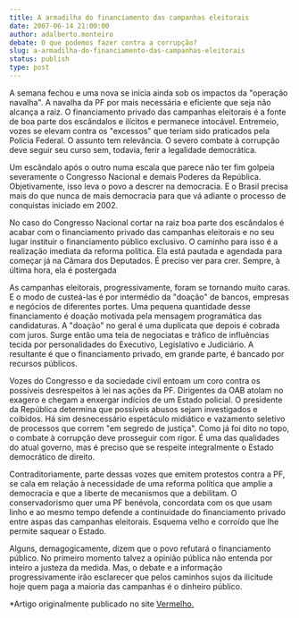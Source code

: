 ```yaml
---
title: A armadilha do financiamento das campanhas eleitorais
date: 2007-06-14 21:00:00
author: adalberto.monteiro
debate: O que podemos fazer contra a corrupção?
slug: a-armadilha-do-financiamento-das-campanhas-eleitorais
status: publish 
type: post
---
```


A semana fechou e uma nova se inicia ainda sob os impactos da "operação navalha". A navalha da PF por mais necessária e eficiente que seja não alcança a raiz. O financiamento privado das campanhas eleitorais é a fonte de boa parte dos escândalos e ilícitos e permanece intocável. Entremeio, vozes se elevam contra os "excessos" que teriam sido praticados pela Polícia Federal. O assunto tem relevância. O severo combate à corrupção deve seguir seu curso sem, todavia, ferir a legalidade democrática.  
  
Um escândalo após o outro numa escala que parece não ter fim golpeia severamente o Congresso Nacional e demais Poderes da República. Objetivamente, isso leva o povo a descrer na democracia. E o Brasil precisa mais do que nunca de mais democracia para que vá adiante o processo de conquistas iniciado em 2002.  
  
  
No caso do Congresso Nacional cortar na raiz boa parte dos escândalos é acabar com o financiamento privado das campanhas eleitorais e no seu lugar instituir o financiamento público exclusivo. O caminho para isso é a realização imediata da reforma política. Ela está pautada e agendada para começar já na Câmara dos Deputados. É preciso ver para crer. Sempre, à última hora, ela é postergada   
  
  
As campanhas eleitorais, progressivamente, foram se tornando muito caras. E o modo de custeá-las é por intermédio da "doação" de bancos, empresas e negócios de diferentes portes. Uma pequena quantidade desse financiamento é doação motivada pela mensagem programática das candidaturas. A "doação" no geral é uma duplicata que depois é cobrada com juros. Surge então uma teia de negociatas e tráfico de influências tecida por personalidades do Executivo, Legislativo e Judiciário. A resultante é que o financiamento privado, em grande parte, é bancado por recursos públicos.  
  
  
  
Vozes do Congresso e da sociedade civil entoam um coro contra os possíveis desrespeitos à lei nas ações da PF. Dirigentes da OAB atolam no exagero e chegam a enxergar indícios de um Estado policial. O presidente da República determina que possíveis abusos sejam investigados e coibidos. Há sim desnecessário espetáculo midiático e vazamento seletivo de processos que correm "em segredo de justiça". Como já foi dito no topo, o combate à corrupção deve prosseguir com rigor. É uma das qualidades do atual governo, mas é preciso que se respeite integralmente o Estado democrático de direito.  
  
  
Contraditoriamente, parte dessas vozes que emitem protestos contra a PF, se cala em relação à necessidade de uma reforma política que amplie a democracia e que a liberte de mecanismos que a debilitam. O conservadorismo quer uma PF benévola, concordata com os que usam linho e ao mesmo tempo defende a continuidade do financiamento privado entre aspas das campanhas eleitorais. Esquema velho e corroído que lhe permite saquear o Estado.  
  
  
Alguns, demagogicamente, dizem que o povo refutará o financiamento público. No primeiro momento talvez a opinião pública não entenda por inteiro a justeza da medida. Mas, o debate e a informação progressivamente irão esclarecer que pelos caminhos sujos da ilicitude hoje quem paga a maioria das campanhas é o dinheiro público.   



\*Artigo originalmente publicado no site [Vermelho.](http://www.vermelho.org.br)


